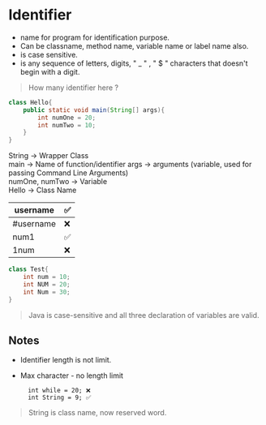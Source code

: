 # Identifier

- name for program for identification purpose.
- Can be classname, method name, variable name or label name also.
- is case sensitive.
- is any sequence of letters, digits, " _ " , " $ " characters that doesn't begin with a digit.

> How many identifier here ?

```java
class Hello{
    public static void main(String[] args){
        int numOne = 20;
        int numTwo = 10;
    }
}
```

String -> Wrapper Class  
main -> Name of function/identifier
args -> arguments (variable, used for passing Command Line Arguments)  
numOne, numTwo -> Variable  
Hello -> Class Name  

| username  | ✅   |
| --------- | --- |
| #username | ❌   |
| num1      | ✅   |
| 1num      | ❌   |

```java
class Test{
    int num = 10;
    int NUM = 20;
    int Num = 30;
}
```

> Java is case-sensitive and all three declaration of variables are valid.

## Notes  
- Identifier length is not limit. 
- Max character - no length limit 
  
        int while = 20; ❌
        int String = 9; ✅

> String is class name, now reserved word.
  



